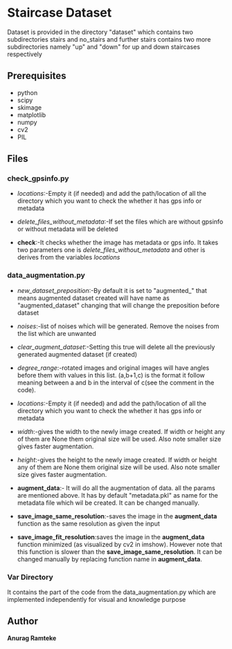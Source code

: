 # Staircase Dataset

Dataset is provided in the directory "dataset" which contains two subdirectories stairs and no_stairs and further stairs contains two more subdirectories namely "up" and "down" for up and down staircases respectively

## Prerequisites
* python
* scipy
* skimage
* matplotlib
* numpy
* cv2
* PIL



## Files

### check_gpsinfo.py

* *locations*:-Empty it (if needed) and add the path/location of all the directory which you want to check the whether it has gps info or metadata 

* *delete_files_without_metadata*:-If set the files which are without gpsinfo or without metadata will be deleted

* **check**:-It checks whether the image has metadata or gps info. It takes two parameters one is *delete_files_without_metadata* and other is derives from the variables *locations*

### data_augmentation.py

* *new_dataset_preposition*:-By default it is set to "augmented_" that means augmented dataset created will have name as "augmented_dataset" changing that will change the preposition before dataset

* *noises*:-list of noises which will be generated. Remove the noises from the list which are unwanted

* *clear_augment_dataset*:-Setting this true will delete all the previously generated augmented dataset (if created)

* *degree_range*:-rotated images and original images will have angles before them with values in this list. (a,b+1,c) is the format it follow meaning between a and b in the interval of c(see the comment in the code).

* *locations*:-Empty it (if needed) and add the path/location of all the directory which you want to check the whether it has gps info or metadata 

* *width*:-gives the width to the newly image created. If width or height any of them are None them original size will be used. Also note smaller size gives faster augmentation.

* *height*:-gives the height to the newly image created. If width or height any of them are None them original size will be used. Also note smaller size gives faster augmentation.

* **augment_data**:- It will do all the augmentation of data. all the params are mentioned above. It has by default "metadata.pkl" as name for the metadata file which wil be created. It can be changed manually.

* **save_image_same_resolution**:-saves the image in the **augment_data** function as the same resolution as given the input

* **save_image_fit_resolution**:saves the image in the **augment_data** function minimized (as visualized by cv2 in imshow). However note that this function is slower than the **save_image_same_resolution**. It can be changed manually by replacing function name in **augment_data**.

### Var Directory

It contains the part of the code from the data_augmentation.py which are implemented independently for visual and knowledge purpose


## Author

**Anurag Ramteke** 